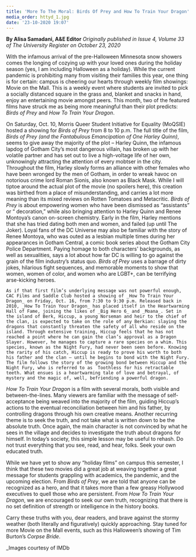 ```yaml
---
title: 'More To The Moral: Birds Of Prey and How To Train Your Dragon'
media_order: httyd_1.jpg
date: '23-10-2020 19:07'
---
```


**By Alisa Samadani, A&E Editor** _Originally published in Issue 4, Volume 33 of The University Register on October 23, 2020_

With the infamous arrival of the pre-Halloween Minnesota snow showers comes the longing of cozying up with your loved ones during the holiday season (yes, I am including Halloween as a holiday). While the current pandemic is prohibiting many from visiting their families this year, one thing is for certain: campus is cheering our hearts through weekly film showings: Movie on the Mall. This is a weekly event where students are invited to pick a socially distanced square in the grass and, blanket and snacks in hand, enjoy an entertaining movie amongst peers. This month, two of the featured films have struck me as being more meaningful than their plot predicts: _Birds of Prey_ and _How To Train Your Dragon_.

On Saturday, Oct. 10, Morris Queer Student Initiative for Equality (MoQSIE) hosted a showing for _Birds of Prey_ from 8 to 10 p.m. The full title of the film, _Birds of Prey (and the Fantabulous Emancipation of One Harley Quinn)_, seems to give away the majority of the plot – Harley Quinn, the infamous lapdog of Gotham City’s most dangerous villain, has broken up with her volatile partner and has set out to live a high-voltage life of her own, unknowingly attracting the attention of every mobtser in the city. Throughout the film, Harley slowly forms an alliance with other females who have been wronged by the men of Gotham, in order to wreak havoc on notorious crime lord Roman Sionis, also known as Black Mask. While I will tiptoe around the actual plot of the movie (no spoilers here), this creation was birthed from a place of misunderstanding, and carries a lot more meaning than its mixed reviews on Rotten Tomatoes and Metacritic. 
_Birds of Prey_ is about empowering women who have been dismissed as “assistants” or “ decoration,” while also bringing attention to Harley Quinn and Renee Montoya’s canon on-screen chemistry. Early in the film, Harley mentions that she has tried dating both men and women, and failed (up until The Joker). Loyal fans of the DC Universe may also be familiar with the story of Renee Montoya, who was outed as a lesbian multiple times during her appearances in Gotham Central, a comic book series about the Gotham City Police Department. Paying homage to both characters' backgrounds, as well as sexualities, says a lot about how far DC is willing to go against the grain of the film industry’s status quo. _Birds of Prey_ uses a barrage of dirty jokes, hilarious fight sequences, and memorable moments to show that women, women of color, and women who are LGBT+, can be terrifying arse-kicking heroes.

	As if that first film’s underlying message was not powerful enough, CAC Films and Saddle Club hosted a showing of _How To Train Your Dragon_ on Friday, Oct. 16, from 7:30 to 9:30 p.m. Released back in 2010, _How To Train Your Dragon_ has placed itself in the Heartwarming Hall of Fame, joining the likes of _Big Hero 6_ and _Moana_. Set in the island of Berk, Hiccup, a young Norseman and heir to the chief of the clan, is expected to take on the role of any Berkian: slaying the dragons that constantly threaten the safety of all who reside on the island. Through extensive training, Hiccup feels that he has not reached a point where he can gain the clan’s approval as a Dragon Slayer. However, he manages to capture a rare species on a whim. This species, known as the Night Fury, had never been seen before. Knowing the rarity of his catch, Hiccup is ready to prove his worth to both his father and the clan – until he begins to bond with the Night Fury. The film follows the story of the growing bond between Hiccup and the Night Fury, who is referred to as  Toothless for his retractable teeth. What ensues is a heartwarming tale of love and betrayal, of mystery and the magic of, well, befriending a powerful dragon. 
_How To Train Your Dragon_ is a film with several morals, both visible and between-the-lines. Many viewers are familiar with the message of self-acceptance being weaved into the majority of the film, guiding Hiccup’s actions to the eventual reconciliation between him and his father, by controlling dragons through his own creative means. Another recurring theme is to seek the truth, and not take what is written down to be the absolute truth. Once again, the main character is not convinced by what he sees in the village and decides to investigate the truth about dragons for himself.  In today’s society, this simple lesson may be useful to rehash. Do not trust everything that you see, read, and hear, folks. Seek your own educated truth.

While we have yet to show any “holiday films” on campus this semester, I think that these two movies did a great job at weaving together a great message for students grappling with academics, the pandemic, and the upcoming election. From _Birds of Prey_, we are told that anyone can be recognized as a hero, and that it takes more than a few greasy Hollywood executives to quell those who are persistent. From _How To Train Your Dragon_, we are encouraged to seek our own truth, recognizing that there is no set definition of strength or intelligence in the history books. 

Carry these truths with you, dear readers, and brave against the stormy weather (both literally and figuratively) quickly approaching. Stay tuned for more Movie on the Mall events, such as this Halloween’s showing of Tim Burton’s _Corpse Bride_.

_Images courtesy of IMDb
